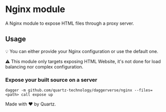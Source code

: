 # Nginx module

A Nginx module to expose HTML files through a proxy server.

## Usage

:bulb: You can either provide your Nginx configuration or use the default one.

:warning: This module only targets exposing HTML Website, it's not done for load balancing nor
complex configuration.

### Expose your built source on a server

```shell
dagger -m github.com/quartz-technology/daggerverse/nginx --files=<path> call expose up
```

Made with ❤️ by Quartz.